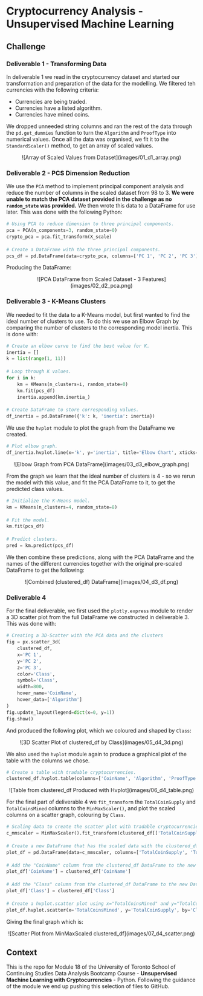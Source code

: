 # Cryptocurrency Analysis - Unsupervised Machine Learning

## Challenge

### Deliverable 1 - Transforming Data

In deliverable 1 we read in the cryptocurrency dataset and started our transformation and preparation of the data for the modelling. We filtered teh currencies with the following criteria:

* Currencies are being traded.
* Currencies have a listed algorithm.
* Currencies have mined coins.

We dropped unneeded string columns and ran the rest of the data through the `pd.get_dummies` function to turn the `Algorithm` and `ProofType` into numerical values. Once all the data was organised, we fit it to the `StandardScaler()` method, to get an array of scaled values.

<p align="center">
![Array of Scaled Values from Dataset](images/01_d1_array.png)
</p>

### Deliverable 2 - PCS Dimension Reduction

We use the `PCA` method to implement principal component analysis and reduce the number of columns in the scaled dataset from 98 to 3. **We were unable to match the PCA dataset provided in the challenge as no `random_state` was provided.** We then wrote this data to a DataFrame for use later. This was done with the following Python:

```py
# Using PCA to reduce dimension to three principal components.
pca = PCA(n_components=3, random_state=0)
crypto_pca = pca.fit_transform(X_scale)

# Create a DataFrame with the three principal components.
pcs_df = pd.DataFrame(data=crypto_pca, columns=['PC 1', 'PC 2', 'PC 3'], index=crypto_df.index)
```

Producing the DataFrame:

<p align="center">
![PCA DataFrame from Scaled Dataset - 3 Features](images/02_d2_pca.png)
</p>

### Deliverable 3 - K-Means Clusters

We needed to fit the data to a K-Means model, but first wanted to find the ideal number of clusters to use. To do this we use an Elbow Graph by comparing the number of clusters to the corresponding model inertia. This is done with:

```py
# Create an elbow curve to find the best value for K.
inertia = []
k = list(range(1, 11))

# Loop through K values.
for i in k:
    km = KMeans(n_clusters=i, random_state=0)
    km.fit(pcs_df)
    inertia.append(km.inertia_)

# Create DataFrame to store corresponding values.
df_inertia = pd.DataFrame({'k': k, 'inertia': inertia})
```

We use the `hvplot` module to plot the graph from the DataFrame we created.

```py
# Plot elbow graph.
df_inertia.hvplot.line(x='k', y='inertia', title='Elbow Chart', xticks='k')
```

<p align="center">
![Elbow Graph from PCA DataFrame](images/03_d3_elbow_graph.png)
</p>

From the graph we learn that the ideal number of clusters is 4 - so we rerun the model with this value, and fit the PCA DataFrame to it, to get the predicted class values.

```py
# Initialize the K-Means model.
km = KMeans(n_clusters=4, random_state=8)

# Fit the model.
km.fit(pcs_df)

# Predict clusters.
pred = km.predict(pcs_df)
```

We then combine these predictions, along with the PCA DataFrame and the names of the different currencies together with the original pre-scaled DataFrame to get the following:

<p align="center">
![Combined (clustered_df) DataFrame](images/04_d3_df.png)
</p>

### Deliverable 4

For the final deliverable, we first used the `plotly.express` module to render a 3D scatter plot from the full DataFrame we constructed in deliverable 3. This was done with:

```py
# Creating a 3D-Scatter with the PCA data and the clusters
fig = px.scatter_3d(
    clustered_df,
    x='PC 1',
    y='PC 2',
    z='PC 3',
    color='Class',
    symbol='Class',
    width=800,
    hover_name='CoinName',
    hover_data=['Algorithm']
)
fig.update_layout(legend=dict(x=0, y=1))
fig.show()
```

And produced the following plot, which we coloured and shaped by `Class`:

<p align="center">
![3D Scatter Plot of clustered_df by Class](images/05_d4_3d.png)
</p>

We also used the `hvplot` module again to produce a graphical plot of the table with the columns we chose.

```py
# Create a table with tradable cryptocurrencies.
clustered_df.hvplot.table(columns=['CoinName', 'Algorithm', 'ProofType', 'TotalCoinSupply', 'TotalCoinsMined', 'Class'])
```

<p align="center">
![Table from clustered_df Produced with Hvplot](images/06_d4_table.png)
</p>

For the final part of deliverable 4 we `fit_transform` the `TotalCoinSupply` and `TotalCoinsMined` columns to the `MinMaxScaler()`, and plot the scaled columns on a scatter graph, colouring by `Class`.

```py
# Scaling data to create the scatter plot with tradable cryptocurrencies.
c_mmscaler = MinMaxScaler().fit_transform(clustered_df[['TotalCoinSupply', 'TotalCoinsMined']])

# Create a new DataFrame that has the scaled data with the clustered_df DataFrame index.
plot_df = pd.DataFrame(data=c_mmscaler, columns=['TotalCoinSupply', 'TotalCoinsMined'], index=clustered_df.index)

# Add the "CoinName" column from the clustered_df DataFrame to the new DataFrame.
plot_df['CoinName'] = clustered_df['CoinName']

# Add the "Class" column from the clustered_df DataFrame to the new DataFrame.
plot_df['Class'] = clustered_df['Class']

# Create a hvplot.scatter plot using x="TotalCoinsMined" and y="TotalCoinSupply".
plot_df.hvplot.scatter(x='TotalCoinsMined', y='TotalCoinSupply', by='Class', hover_cols='CoinName')
```

Giving the final graph which is:

<p align="center">
![Scatter Plot from MinMaxScaled clustered_df](images/07_d4_scatter.png)
</p>

## Context

This is the repo for Module 18 of the University of Toronto School of Continuing Studies Data Analysis Bootcamp Course - **Unsupervised Machine Learning with Cryptocurrencies** - Python. Following the guidance of the module we end up pushing this selection of files to GitHub.
